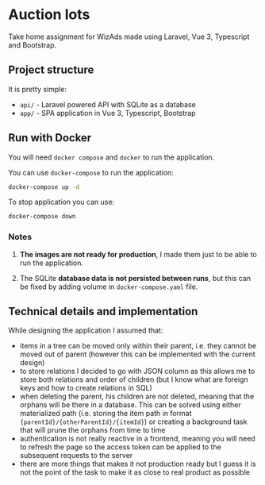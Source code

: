 # Auction lots
Take home assignment for WizAds made using Laravel, Vue 3, Typescript and Bootstrap.

## Project structure
It is pretty simple:

* `api/` - Laravel powered API with SQLite as a database
* `app/` - SPA application in Vue 3, Typescript, Bootstrap

## Run with Docker
You will need `docker compose` and `docker` to run the application.

You can use `docker-compose` to run the application:
```sh
docker-compose up -d
```

To stop application you can use:
```sh
docker-compose down
``` 

### Notes
1. __The images are not ready for production__, I made them just to be able to run the application.

2. The SQLite __database data is not persisted between runs__, but this can be fixed by adding volume in `docker-compose.yaml` file.

## Technical details and implementation
While designing the application I assumed that:
* items in a tree can be moved only within their parent, i.e. they cannot be moved out of parent (however this can be implemented with the current design)
* to store relations I decided to go with JSON column as this allows me to store both relations and order of children (but I know what are foreign keys and how to create relations in SQL)
* when deleting the parent, his children are not deleted, meaning that the orphans will be there in a database. This can be solved using either materialized path (i.e. storing the item path in format `{parentId}/{otherParentId}/{itemId}`) or creating a background task that will prune the orphans from time to time
* authentication is not really reactive in a frontend, meaning you will need to refresh the page so the access token can be applied to the subsequent requests to the server
* there are more things that makes it not production ready but I guess it is not the point of the task to make it as close to real product as possible

